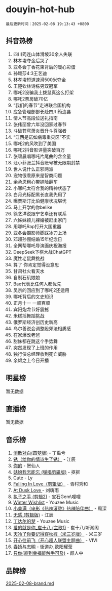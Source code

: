 # douyin-hot-hub

`最后更新时间：2025-02-08 19:13:43 +0800`

## 抖音热榜

1. 四川筠连山体滑坡30余人失联
1. 林孝埈夺金后哭了
1. 亚冬会丁香花束背后的暖心彩蛋
1. 孙颖莎4:3王艺迪
1. 林孝埈短道速滑500米夺金
1. 王楚钦林诗栋男双冠军
1. 哪吒2没骗我土拨鼠真这么打架
1. 哪吒2票房破70亿
1. “我们的春节”走进联合国机构
1. 应急管理部部长赴四川筠连县
1. 情人节高段位送礼指南
1. 张伟丽曾六年没回家过春节
1. 斗破苍穹萧炎晋升斗尊强者
1. “江西是诺如病毒重灾区”不实
1. 哪吒2的风吹到了美国
1. 哪吒2抖音影评量突破百万
1. 张碧晨唱哪吒片尾曲的含金量
1. 汪小菲张兰抖音账号被无限期封禁
1. 世人说什么正邪两派
1. 宠物很乖原来是智商问题
1. 余承恩粗心带娃险翻车
1. 小哪吒太符合我的精神状态了
1. 白月光标配黑长直我先用了
1. 曝贾斯汀比伯健康状况堪忧
1. 马上开学的你belike
1. 徐艺洋说跟宁艺卓还有联系
1. 六姊妹颖儿裸婚被赶出家门
1. 用哪吒Rap打开大国重器
1. 亚冬会摄影师脚踩冰刀上场
1. 邓超孙俪结婚15年纪念日
1. 全网帮哪吒导演画庆祝海报
1. DeepSeek下棋大战ChatGPT
1. 魔性老鼠舞挑战
1. 算了 你肯定觉得没意思
1. 甘肃社火看天水
1. 自制石矶娘娘
1. Bae代表比任何人都优先
1. 吴京的回应到了哪吒2还适用
1. 哪吒背后的文史知识
1. 正月十一 一顺百顺
1. 宾阳炮龙节好震撼
1. 米糕摇舞蹈挑战
1. 俄罗斯经济创历史新高
1. 乌尔善说会调整殷郊法相质感
1. 在家爆改老爸
1. 甜妹都在跳这个手势舞
1. 突然发现了上班的作用
1. 独行侠总经理收到死亡威胁
1. 余烬之上今日开播

## 明星榜

暂无数据

## 直播榜

暂无数据

## 音乐榜

1. [消散对白(圆梦版)](https://sf5-hl-cdn-tos.douyinstatic.com/obj/tos-cn-ve-2774/og4jB5I5IizzoZVAAAzWgBMAsMDWoArfwBOiFs) - 丁禹兮
1. [锈（给你的情诗生了锈）](https://sf5-hl-cdn-tos.douyinstatic.com/obj/tos-cn-ve-2774/o8a1PBtVqIYbPEGK6e5A4egedVMdm3fCIz6bbE) - 江辰
1. [你的](https://sf5-hl-cdn-tos.douyinstatic.com/obj/tos-cn-ve-2774/oYuIeKf42jB7sEV6B2upMdpYAgfrQWj0FeRegh) - 贺仙人
1. [姑娘我怎能忘 (弹唱剪辑版)](https://sf5-hl-cdn-tos.douyinstatic.com/obj/tos-cn-ve-2774/okamwrBGEMz6illuEofAsMV4yzF5tVWbBiA5AI) - 抠抠
1. [Cute](https://sf6-cdn-tos.douyinstatic.com/obj/tos-cn-ve-2774/o4IbIzHWKAAB4wsS5qMBRiiAlEBGTpQRNfFvuo) - Ly
1. [Falling In Love（剪辑版）](https://sf5-hl-cdn-tos.douyinstatic.com/obj/tos-cn-ve-2774/o8ajpA8zzgBPahbBIO8AcKGBLJezFCRd1wfP9f) - 青村秀和
1. [ At Dusk  Love ](https://sf5-hl-cdn-tos.douyinstatic.com/obj/tos-cn-ve-2774/o8CrpCf5CaYgI4ZrtQgMQAFEfuGqNnRSDQAPBc) - 刘嗨雨
1. [执子之手 (剪辑2)](https://sf5-hl-cdn-tos.douyinstatic.com/obj/tos-cn-ve-2774/oUoZLQjCc31XzqsBnBQUNgeKtYPBcgbFDwtfcu) - 宝石Gem\哩哩
1. [Winter Wishlist](https://sf5-hl-cdn-tos.douyinstatic.com/obj/tos-cn-ve-2774/oIIgUOeamCFCVAzxN6MFRLIBlLGpUqQxeeHrLE) - Youzee Music
1. [小美满（电影《热辣滚烫》热辣陪伴曲）](https://sf5-hl-cdn-tos.douyinstatic.com/obj/tos-cn-ve-2774/o0GAn2lSgfZIDUgtevCGDQYnFg4CwnrBaxbTZL) - 周深
1. [无感 (剪辑版)](https://sf5-hl-cdn-tos.douyinstatic.com/obj/tos-cn-ve-2774/o0eIsUzJBDlQaQFC5OFlgbMEZC1TFYBftOBn6p) - 江辰
1. [丁达尔的梦](https://sf5-hl-cdn-tos.douyinstatic.com/obj/tos-cn-ve-2774/oMU3WirUZBVQkAC9ccG5P2IQirziZM2RTInUY) - Youzee Music
1. [爱的就是你_崔十八 (主歌1)](https://sf5-hl-cdn-tos.douyinstatic.com/obj/tos-cn-ve-2774/oI5BO5DhFZ6UTcNCnZaOCBLtZ7WIMQGfgnXf5E) - 崔十八/听潮阁
1. [天冷了你要记得穿秋裤（米三岁版）](https://sf5-hl-cdn-tos.douyinstatic.com/obj/tos-cn-ve-2774/oQlIwVIDWiZ6BQilAorS7MA0AgCkQDvcZAdm1) - 米三岁
1. [开心往前飞（开心超人联盟主题曲）](https://sf5-hl-cdn-tos.douyinstatic.com/obj/tos-cn-ve-2774/9d8fb7c82cf1421fb93a9fe925275e0a) - VIVI
1. [春娇与志明](https://sf5-hl-cdn-tos.douyinstatic.com/obj/tos-cn-ve-2774/e530d8fceb7044b39707d7f9ff54add1) - 街道办,欧阳耀莹
1. [只你(直到幸福能触手可及)](https://sf5-hl-cdn-tos.douyinstatic.com/obj/tos-cn-ve-2774/o0lBkRDzFTeaVSUz3ZZSCBVtZ5DIMQGfgmEAuE) - 颜人中

## 品牌榜

[2025-02-08-brand.md](2025-02-08-brand.md)
